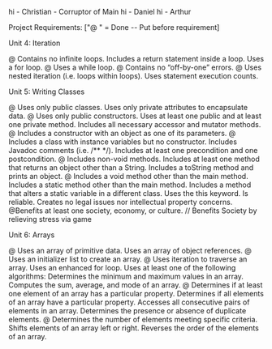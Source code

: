 hi - Christian - Corruptor of Main 
hi - Daniel
hi - Arthur

Project Requirements: ["@ " = Done -- Put before requirement]

Unit 4: Iteration

@ Contains no infinite loops. 
Includes a return statement inside a loop.
Uses a for loop.
@ Uses a while loop. 
@ Contains no “off-by-one” errors. 
@ Uses nested iteration (i.e. loops within loops).
Uses statement execution counts.

Unit 5: Writing Classes

@ Uses only public classes. 
Uses only private attributes to encapsulate data.
@ Uses only public constructors. 
Uses at least one public and at least one private method.
Includes all necessary accessor and mutator methods.
@ Includes a constructor with an object as one of its parameters. 
@ Includes a class with instance variables but no constructor. 
Includes Javadoc comments (i.e. /** */).
Includes at least one precondition and one postcondition.
@ Includes non-void methods. 
Includes at least one method that returns an object other than a String.
Includes a toString method and prints an object.
@ Includes a void method other than the main method. 
Includes a static method other than the main method.
Includes a method that alters a static variable in a different class.
Uses the this keyword.
Is reliable.
Creates no legal issues nor intellectual property concerns.
@Benefits at least one society, economy, or culture. // Benefits Society by relieving stress via game

Unit 6: Arrays

@ Uses an array of primitive data. 
Uses an array of object references.
@ Uses an initializer list to create an array. 
@ Uses iteration to traverse an array. 
Uses an enhanced for loop.
Uses at least one of the following algorithms:
Determines the minimum and maximum values in an array.
Computes the sum, average, and mode of an array.
@ Determines if at least one element of an array has a particular property. 
Determines if all elements of an array have a particular property.
Accesses all consecutive pairs of elements in an array.
Determines the presence or absence of duplicate elements.
@ Determines the number of elements meeting specific criteria. 
Shifts elements of an array left or right.
Reverses the order of the elements of an array.
